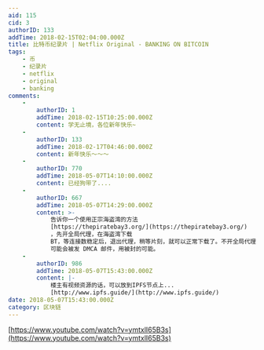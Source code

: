 ```yaml
---
aid: 115
cid: 3
authorID: 133
addTime: 2018-02-15T02:04:00.000Z
title: 比特币纪录片 | Netflix Original - BANKING ON BITCOIN
tags:
    - 币
    - 纪录片
    - netflix
    - original
    - banking
comments:
    -
        authorID: 1
        addTime: 2018-02-15T10:25:00.000Z
        content: 学无止境，各位新年快乐~
    -
        authorID: 133
        addTime: 2018-02-17T04:46:00.000Z
        content: 新年快乐～～～
    -
        authorID: 770
        addTime: 2018-05-07T14:10:00.000Z
        content: 已经狗带了....
    -
        authorID: 667
        addTime: 2018-05-07T14:29:00.000Z
        content: >-
            告诉你一个使用正宗海盗湾的方法
            [https://thepiratebay3.org/](https://thepiratebay3.org/)
            ，先开全局代理，在海盗湾下载
            BT，等连接数稳定后，退出代理，稍等片刻，就可以正常下载了。不开全局代理的话是找不到其他ip的；但是如果在找到连接数之后不断开全局代理，vps
            可能会被发 DMCA 邮件，用被封的可能。
    -
        authorID: 986
        addTime: 2018-05-07T15:43:00.000Z
        content: |-
            楼主有视频资源的话，可以放到IPFS节点上...  
            [http://www.ipfs.guide/](http://www.ipfs.guide/)
date: 2018-05-07T15:43:00.000Z
category: 区块链
---
```


[https://www.youtube.com/watch?v=ymtxlI65B3s](https://www.youtube.com/watch?v=ymtxlI65B3s)
